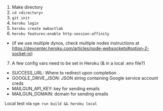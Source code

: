 1. Make directory
2. `cd <directory>`
3. `git init`
4. `heroku login`
5. `heroku create mabactlab`
6. `heroku features:enable http-session-affinity`

- (if we use multiple dynos, check multiple nodes instructions at https://devcenter.heroku.com/articles/node-websockets#option-2-socket-io)

7. A few config vars need to be set in Heroku (& in a local .env file?)

- SUCCESS_URL: Where to redirect upon completion
- GOOGLE_DRIVE_JSON: JSON string containing Google service account creds
- MAILGUN_API_KEY: key for sending emails
- MAILGUN_DOMAIN: domain for sending emails

Local test via `npm run build && heroku local`
